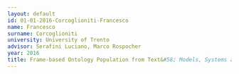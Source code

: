 ```yaml
---
layout: default 
id: 01-01-2016-Corcoglioniti-Francesco
name: Francesco
surname: Corcoglioniti
university: University of Trento
advisor: Serafini Luciano, Marco Rospocher
year: 2016
title: Frame-based Ontology Population from Text&#58; Models, Systems and Applications
---
```

